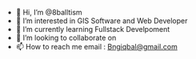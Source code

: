 - 👋 Hi, I’m @8balltism
- 👀 I’m interested in GIS Software and Web Developer
- 🌱 I’m currently learning Fullstack Develpoment
- 💞️ I’m looking to collaborate on 
- 📫 How to reach me email : Bngiqbal@gmail.com

<!---
8balltism/8balltism is a ✨ special ✨ repository because its `README.md` (this file) appears on your GitHub profile.
You can click the Preview link to take a look at your changes.
--->
